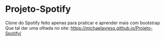 # Projeto-Spotify
Clone do Spotify feito apenas para praticar e aprender mais com bootstrap
Que tal dar uma olhada no site: https://michaelayress.github.io/Projeto-Spotify/
